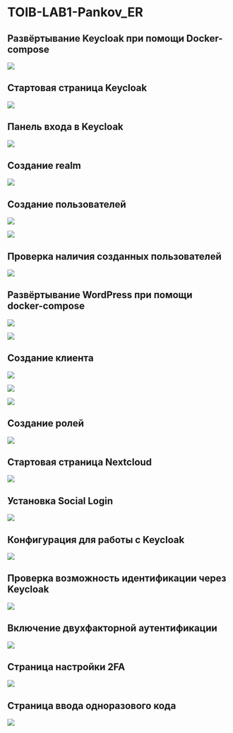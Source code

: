 # TOIB-LAB1-Pankov_ER

## Развёртывание Keycloak при помощи Docker-compose

![](screenshots/1.png)

## Стартовая страница Keycloak

![](screenshots/2.png)

## Панель входа в Keycloak

![](screenshots/3.png)

## Создание realm

![](screenshots/4.png)

## Создание пользователей

![](screenshots/5.png)

![](screenshots/6.png)

## Проверка наличия созданных пользователей

![](screenshots/7.png)

## Развёртывание WordPress при помощи docker-compose

![](screenshots/8.png)

![](screenshots/9.png)

## Создание клиента

![](screenshots/10.png)

![](screenshots/11.png)

![](screenshots/12.png)

## Создание ролей

![](screenshots/13.png)

## Cтартовая страница Nextcloud

![](screenshots/14.png)

## Установка Social Login

![](screenshots/15.png)

## Конфигурация для работы с Keycloak

![](screenshots/16.png)

## Проверка возможность идентификации через Keycloak

![](screenshots/17.png)

## Включение двухфакторной аутентификации

![](screenshots/18.png)

## Страница настройки 2FA

![](screenshots/19.png)

## Страница ввода одноразового кода

![](screenshots/20.png)
